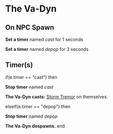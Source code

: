 # The Va-Dyn







## On NPC Spawn

**Set a timer** named *cast* for 1 seconds

**Set a timer** named *depop* for 3 seconds


## Timer(s)

if(e.timer == "cast") then


**Stop timer** named *cast*


**The Va-Dyn casts:** [Storm Tremor](/spell/2816) on themselves.

elseif(e.timer == "depop") then


**Stop timer** named *depop*


**The Va-Dyn despawns.**
end
